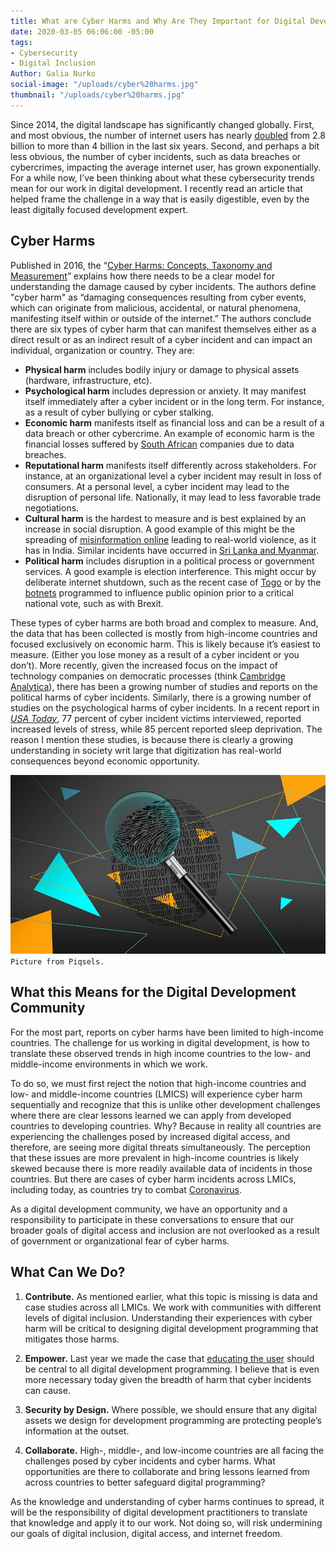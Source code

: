 ```yaml
---
title: What are Cyber Harms and Why Are They Important for Digital Development?
date: 2020-03-05 06:06:00 -05:00
tags:
- Cybersecurity
- Digital Inclusion
Author: Galia Nurko
social-image: "/uploads/cyber%20harms.jpg"
thumbnail: "/uploads/cyber%20harms.jpg"
---
```


Since 2014, the digital landscape has significantly changed globally. First, and most obvious, the number of internet users has nearly [doubled](https://www.statista.com/statistics/273018/number-of-internet-users-worldwide/) from 2.8 billion to more than 4 billion in the last six years. Second, and perhaps a bit less obvious, the number of cyber incidents, such as data breaches or cybercrimes, impacting the average internet user, has grown exponentially. For a while now, I’ve been thinking about what these cybersecurity trends mean for our work in digital development. I recently read an article that helped frame the challenge in a way that is easily digestible, even by the least digitally focused development expert.

<!--more-->

## Cyber Harms

Published in 2016, the “[Cyber Harms: Concepts, Taxonomy and Measurement](https://www.researchgate.net/profile/Paul_Cornish2/publication/315459761_Cyber_Harm_Concepts_Taxonomy_and_Measurement/links/5a97d8f9aca27214056bd63f/Cyber-Harm-Concepts-Taxonomy-and-Measurement.pdf)” explains how there needs to be a clear model for understanding the damage caused by cyber incidents. The authors define "cyber harm" as “damaging consequences resulting from cyber events, which can originate from malicious, accidental, or natural phenomena, manifesting itself within or outside of the internet.” The authors conclude there are six types of cyber harm that can manifest themselves either as a direct result or as an indirect result of a cyber incident and can impact an individual, organization or country. They are:

* **Physical harm** includes bodily injury or damage to physical assets (hardware, infrastructure, etc).
* **Psychological harm** includes depression or anxiety. It may manifest itself immediately after a cyber incident or in the long term. For instance, as a result of cyber bullying or cyber stalking.
* **Economic harm** manifests itself as financial loss and can be a result of a data breach or other cybercrime. An example of economic harm is the financial losses suffered by [South African](https://www.itweb.co.za/content/KPNG8v8d3W8v4mwD) companies due to data breaches.
* **Reputational harm** manifests itself differently across stakeholders. For instance, at an organizational level a cyber incident may result in loss of consumers. At a personal level, a cyber incident may lead to the disruption of personal life. Nationally, it may lead to less favorable trade negotiations.
* **Cultural harm** is the hardest to measure and is best explained by an increase in social disruption. A good example of this might be the spreading of [misinformation online](https://www.washingtonpost.com/politics/2020/02/21/how-misinformation-whatsapp-led-deathly-mob-lynching-india/) leading to real-world violence, as it has in India. Similar incidents have occurred in [Sri Lanka and Myanmar](https://www.nytimes.com/2018/07/18/technology/facebook-to-remove-misinformation-that-leads-to-violence.html).
* **Political harm** includes disruption in a political process or government services. A good example is election interference. This might occur by deliberate internet shutdown, such as the recent case of [Togo](https://www.mfwa.org/togo-election-pass-safety-of-journalists-test-fails-that-of-internet-rights/) or by the [botnets](https://www.theguardian.com/commentisfree/2017/apr/17/brexit-voter-manipulation-eu-referendum-social-media) programmed to influence public opinion prior to a critical national vote, such as with Brexit.

These types of cyber harms are both broad and complex to measure. And, the data that has been collected is mostly from high-income countries and focused exclusively on economic harm. This is likely because it’s easiest to measure. (Either you lose money as a result of a cyber incident or you don’t). More recently, given the increased focus on the impact of technology companies on democratic processes (think [Cambridge Analytica](https://en.wikipedia.org/wiki/Cambridge_Analytica)), there has been a growing number of studies and reports on the political harms of cyber incidents. Similarly, there is a growing number of studies on the psychological harms of cyber incidents. In a recent report in *[USA Today](https://www.usatoday.com/story/tech/conferences/2020/02/21/data-breach-tips-mental-health-toll-depression-anxiety/4763823002/)*, 77 percent of cyber incident victims interviewed, reported increased levels of stress, while 85 percent reported sleep deprivation. The reason I mention these studies, is because there is clearly a growing understanding in society writ large that digitization has real-world consequences beyond economic opportunity.

![cyber harms.jpg](/uploads/cyber%20harms.jpg)`Picture from Piqsels.`

## What this Means for the Digital Development Community

For the most part, reports on cyber harms have been limited to high-income countries. The challenge for us working in digital development, is how to translate these observed trends in high income countries to the low- and middle-income environments in which we work.

To do so, we must first reject the notion that high-income countries and low- and middle-income countries (LMICS) will experience cyber harm sequentially and recognize that this is unlike other development challenges where there are clear lessons learned we can apply from developed countries to developing countries. Why? Because in reality all countries are experiencing the challenges posed by increased digital access, and therefore, are seeing more digital threats simultaneously. The perception that these issues are more prevalent in high-income countries is likely skewed because there is more readily available data of incidents in those countries. But there are cases of cyber harm incidents across LMICs, including today, as countries try to combat [Coronavirus](https://www.washingtonpost.com/technology/2020/03/02/whatsapp-coronavirus-misinformation/).

As a digital development community, we have an opportunity and a responsibility to participate in these conversations to ensure that our broader goals of digital access and inclusion are not overlooked as a result of government or organizational fear of cyber harms.

## What Can We Do?

1. **Contribute.** As mentioned earlier, what this topic is missing is data and case studies across all LMICs. We work with communities with different levels of digital inclusion. Understanding their experiences with cyber harm will be critical to designing digital development programming that mitigates those harms.

2. **Empower.** Last year we made the case that [educating the user](https://dai-global-digital.com/the-missing-digital-principle-educate-the-user.html) should be central to all digital development programming. I believe that is even more necessary today given the breadth of harm that cyber incidents can cause.

3. **Security by Design.** Where possible, we should ensure that any digital assets we design for development programming are protecting people’s information at the outset.

4. **Collaborate.** High-, middle-, and low-income countries are all facing the challenges posed by cyber incidents and cyber harms. What opportunities are there to collaborate and bring lessons learned from across countries to better safeguard digital programming?

As the knowledge and understanding of cyber harms continues to spread, it will be the responsibility of digital development practitioners to translate that knowledge and apply it to our work. Not doing so, will risk undermining our goals of digital inclusion, digital access, and internet freedom.